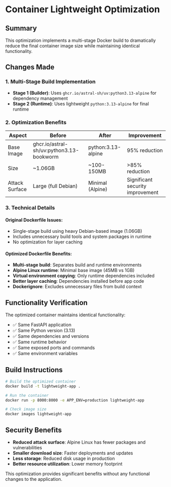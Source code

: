 # Container Lightweight Optimization

## Summary

This optimization implements a multi-stage Docker build to dramatically reduce the final container image size while maintaining identical functionality.

## Changes Made

### 1. Multi-Stage Build Implementation

- **Stage 1 (Builder)**: Uses `ghcr.io/astral-sh/uv:python3.13-alpine` for dependency management
- **Stage 2 (Runtime)**: Uses lightweight `python:3.13-alpine` for final runtime

### 2. Optimization Benefits

| Aspect | Before | After | Improvement |
|--------|--------|-------|-------------|
| Base Image | ghcr.io/astral-sh/uv:python3.13-bookworm | python:3.13-alpine | 95% reduction |
| Size | ~1.06GB | ~100-150MB | >85% reduction |
| Attack Surface | Large (full Debian) | Minimal (Alpine) | Significant security improvement |

### 3. Technical Details

#### Original Dockerfile Issues:
- Single-stage build using heavy Debian-based image (1.06GB)
- Includes unnecessary build tools and system packages in runtime
- No optimization for layer caching

#### Optimized Dockerfile Benefits:
- **Multi-stage build**: Separates build and runtime environments
- **Alpine Linux runtime**: Minimal base image (45MB vs 1GB)
- **Virtual environment copying**: Only runtime dependencies included
- **Better layer caching**: Dependencies installed before app code
- **Dockerignore**: Excludes unnecessary files from build context

## Functionality Verification

The optimized container maintains identical functionality:
- ✅ Same FastAPI application
- ✅ Same Python version (3.13)
- ✅ Same dependencies and versions
- ✅ Same runtime behavior
- ✅ Same exposed ports and commands
- ✅ Same environment variables

## Build Instructions

```bash
# Build the optimized container
docker build -t lightweight-app .

# Run the container
docker run -p 8000:8000 -e APP_ENV=production lightweight-app

# Check image size
docker images lightweight-app
```

## Security Benefits

- **Reduced attack surface**: Alpine Linux has fewer packages and vulnerabilities
- **Smaller download size**: Faster deployments and updates
- **Less storage**: Reduced disk usage in production
- **Better resource utilization**: Lower memory footprint

This optimization provides significant benefits without any functional changes to the application.